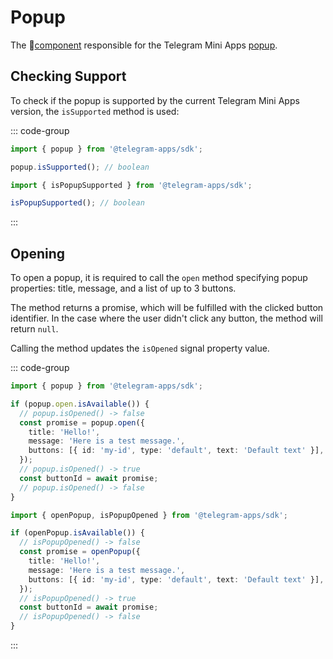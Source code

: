 # Popup

The 💠[component](../scopes.md) responsible for the Telegram Mini Apps [popup](../../../../platform/popup.md).

## Checking Support

To check if the popup is supported by the current Telegram Mini Apps version, the
`isSupported` method is used:

::: code-group

```ts [Variable]
import { popup } from '@telegram-apps/sdk';

popup.isSupported(); // boolean
```

```ts [Functions]
import { isPopupSupported } from '@telegram-apps/sdk';

isPopupSupported(); // boolean
```

:::

## Opening

To open a popup, it is required to call the `open` method specifying popup properties: title,
message, and a list of up to 3 buttons.

The method returns a promise, which will be fulfilled with the clicked button identifier. In the
case where the user didn't click any button, the method will return `null`.

Calling the method updates the `isOpened` signal property value.

::: code-group

```ts [Variable]
import { popup } from '@telegram-apps/sdk';

if (popup.open.isAvailable()) {
  // popup.isOpened() -> false
  const promise = popup.open({
    title: 'Hello!',
    message: 'Here is a test message.',
    buttons: [{ id: 'my-id', type: 'default', text: 'Default text' }],
  });
  // popup.isOpened() -> true
  const buttonId = await promise;
  // popup.isOpened() -> false
}
```


```ts [Functions]
import { openPopup, isPopupOpened } from '@telegram-apps/sdk';

if (openPopup.isAvailable()) {
  // isPopupOpened() -> false
  const promise = openPopup({
    title: 'Hello!',
    message: 'Here is a test message.',
    buttons: [{ id: 'my-id', type: 'default', text: 'Default text' }],
  });
  // isPopupOpened() -> true
  const buttonId = await promise;
  // isPopupOpened() -> false
}
```

:::
